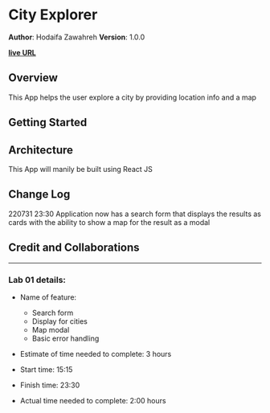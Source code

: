 # City Explorer

**Author**: Hodaifa Zawahreh
**Version**: 1.0.0

**[live URL](https://hods-city-explorer.netlify.app)**

## Overview

This App helps the user explore a city by providing location info and a map

## Getting Started
<!-- What are the steps that a user must take in order to build this app on their own machine and get it running? -->

## Architecture
<!-- Provide a detailed description of the application design. What technologies (languages, libraries, etc) you're using, and any other relevant design information. -->
This App will manily be built using React JS

## Change Log
<!-- Use this area to document the iterative changes made to your application as each feature is successfully implemented. Use time stamps. Here's an example:

01-01-2001 4:59pm - Application now has a fully-functional express server, with a GET route for the location resource. -->
220731 23:30 Application now has a search form that displays the results as cards with the ability to show a map for the result as a modal

## Credit and Collaborations
<!-- Give credit (and a link) to other people or resources that helped you build this application. -->

---
### Lab 01 details:

- Name of feature:
  - Search form
  - Display for cities
  - Map modal
  - Basic error handling

- Estimate of time needed to complete: 3 hours

- Start time: 15:15

- Finish time: 23:30

- Actual time needed to complete: 2:00 hours
